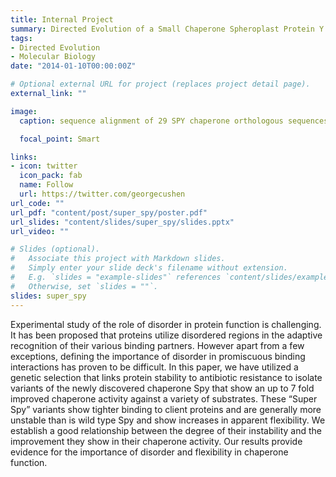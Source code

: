 ```yaml
---
title: Internal Project
summary: Directed Evolution of a Small Chaperone Spheroplast Protein Y.
tags:
- Directed Evolution
- Molecular Biology
date: "2014-01-10T00:00:00Z"

# Optional external URL for project (replaces project detail page).
external_link: ""

image:
  caption: sequence alignment of 29 SPY chaperone orthologous sequences

  focal_point: Smart

links:
- icon: twitter
  icon_pack: fab
  name: Follow
  url: https://twitter.com/georgecushen
url_code: ""
url_pdf: "content/post/super_spy/poster.pdf"
url_slides: "content/slides/super_spy/slides.pptx"
url_video: ""

# Slides (optional).
#   Associate this project with Markdown slides.
#   Simply enter your slide deck's filename without extension.
#   E.g. `slides = "example-slides"` references `content/slides/example-slides.md`.
#   Otherwise, set `slides = ""`.
slides: super_spy
---
```


Experimental study of the role of disorder in protein function is challenging. It has been proposed that proteins utilize disordered regions in the adaptive recognition of their various binding partners. However apart from a few exceptions, defining the importance of disorder in promiscuous binding interactions has proven to be difficult. In this paper, we have utilized a genetic selection that links protein stability to antibiotic resistance to isolate variants of the newly discovered chaperone Spy that show an up to 7 fold improved chaperone activity against a variety of substrates. These “Super Spy” variants show tighter binding to client proteins and are generally more unstable than is wild type Spy and show increases in apparent flexibility. We establish a good relationship between the degree of their instability and the improvement they show in their chaperone activity. Our results provide evidence for the importance of disorder and flexibility in chaperone function.